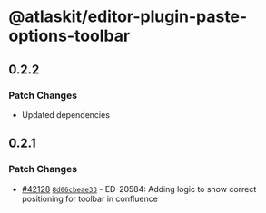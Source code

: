 # @atlaskit/editor-plugin-paste-options-toolbar

## 0.2.2

### Patch Changes

- Updated dependencies

## 0.2.1

### Patch Changes

- [#42128](https://bitbucket.org/atlassian/atlassian-frontend/pull-requests/42128) [`8d06cbeae33`](https://bitbucket.org/atlassian/atlassian-frontend/commits/8d06cbeae33) - ED-20584: Adding logic to show correct positioning for toolbar in confluence
